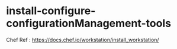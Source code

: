 # install-configure-configurationManagement-tools

Chef Ref : https://docs.chef.io/workstation/install_workstation/
